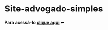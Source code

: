 # Site-advogado-simples

#### Para acessá-lo [clique aqui](https://davimdolabella.github.io/site-advogado-simples/) ⬅️
